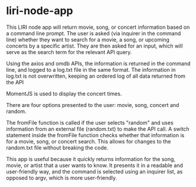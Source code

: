 # liri-node-app

This LIRI node app will return movie, song, or concert information based on a command line prompt. The user is asked (via inquirer in the command line) whether they want to search for a movie, a song, or upcoming concerts by a specific artist. They are then asked for an input, which will serve as the search term for the relevant API query.

Using the axios and omdb APIs, the information is returned in the command line, and logged to a log.txt file in the same format. The information in log.txt is not overwritten, keeping an ordered log of all data returned from the API

MomentJS is used to display the concert times.

There are four options presented to the user: movie, song, concert and random.

The fromFile function is called if the user selects "random" and uses information from an external file (random.txt) to make the API call. A switch statement inside the fromFile function checks whether that information is for a movie, song, or concert search. This allows for changes to the random.txt file without breaking the code.

This app is useful because it quickly returns information for the song, movie, or artist that a user wants to know. It presents it in a readable and user-friendly way, and the command is selected using an inquirer list, as opposed to argv, which is more user-friendly.
